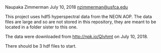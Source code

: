 Naupaka Zimmerman
July 10, 2018
nzimmerman@usfca.edu

This project uses hdf5 hyperspectral data from the NEON AOP. The data files are large and so are not stored in this repository, they are meant to be located in a folder sister to this one.

The data were downloaded from http://npk.io/Qlvhmt on July 10, 2018.

There should be 3 hdf files to start.
